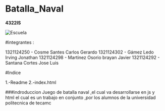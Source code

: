 # Batalla_Naval

**4322IS**

![Escuela](https://www.bing.com/images/search?view=detailV2&ccid=9I%2bDSHWj&id=35AD63AD9ADA8091F354E7D8B0149CA738348EB0&thid=OIP.9I-DSHWjnlQ_SnoMafdr2AAAAA&mediaurl=https%3a%2f%2fth.bing.com%2fth%2fid%2fR.f48f834875a39e543f4a7a0c69f76bd8%3frik%3dsI40OKecFLDY5w%26riu%3dhttp%253a%252f%252fuptecamac.edomex.gob.mx%252fsites%252fuptecamac.edomex.gob.mx%252ffiles%252fimages%252fingenier%25c3%25ada%2ben%2bsoftware.png%26ehk%3dwGjo3v9%252bSVBiOJJwy6%252bFDgzYfperq8KvzC%252f9x9EwK0A%253d%26risl%3d%26pid%3dImgRaw%26r%3d0%26sres%3d1%26sresct%3d1%26srh%3d799%26srw%3d911&exph=386&expw=440&q=universidad+politecnica+de+tecamac&simid=608003340369277660&FORM=IRPRST&ck=11FD547FC53C3309BB2C942835BD6959&selectedIndex=13&ajaxhist=0&ajaxserp=0)

#integrantes :

1321124250 - Cosme Santes Carlos Gerardo
1321124302 - Gámez Ledo Irving Jonathan
1321124298 - Martinez Osorio brayan Javier
1321124292 - Santana Cortes Jose Luis


#Indice

1.-Readme 
2.-index.html

###indroduccion
Juego de batalla naval ,el cual va desarrollarse en js y html
el cual es un trabajo en conjunto ,por los alumnos de la universidad politecnica de tecamc

